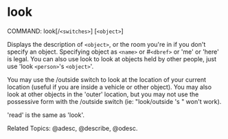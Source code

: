 # look

COMMAND: look[/`<switches>`] [`<object>`]

Displays the description of `<object>`, or the room you're in if you don't
specify an object.  Specifying object as `<name>` or #`<dbref>` or 'me' or
'here' is legal.  You can also use look to look at objects held by other
people, just use 'look `<person>`'s `<object>`'.

You may use the /outside switch to look at the location of your current
location (useful if you are inside a vehicle or other object).  You may
also look at other objects in the 'outer' location, but you may not
use the possessive form with the /outside switch (ie: "look/outside
<person>'s <object>" won't work).

'read' is the same as 'look'.

Related Topics: @adesc, @describe, @odesc.
